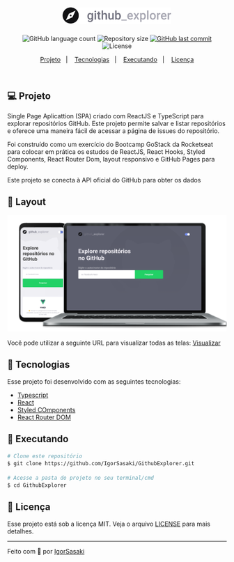 <h1 align="center">
    <img alt="GitExplorer" title="#gitExplorer" src=".github/logo.svg" width="250px" />
</h1>
<p align="center">
  <img alt="GitHub language count" src="https://img.shields.io/github/languages/count/IgorSasaki/GithubExplorer">

  <img alt="Repository size" src="https://img.shields.io/github/repo-size/IgorSasaki/GithubExplorer">
  
  <a href="https://github.com/IgorSasaki/GithubExplorer/commits/master">
    <img alt="GitHub last commit" src="https://img.shields.io/github/last-commit/IgorSasaki/GithubExplorer">
  </a>

  <img alt="License" src="https://img.shields.io/badge/license-MIT-brightgreen">
</p>

<p align="center">
  <a href="#-projeto">Projeto</a>&nbsp;&nbsp;&nbsp;|&nbsp;&nbsp;&nbsp;
  <a href="#rocket-tecnologias">Tecnologias</a>&nbsp;&nbsp;&nbsp;|&nbsp;&nbsp;&nbsp;
  <a href="#rocket-executando">Executando</a>&nbsp;&nbsp;&nbsp;|&nbsp;&nbsp;&nbsp;
  <a href="#memo-licença">Licença</a>
</p>
<br>

## 💻 Projeto

Single Page Aplicattion (SPA) criado com ReactJS e TypeScript para explorar repositórios GitHub. Este projeto permite salvar e listar repositórios e oferece uma maneira fácil de acessar a página de issues do repositório.

Foi construído como um exercício do Bootcamp GoStack da Rocketseat para colocar em prática os estudos de ReactJS, React Hooks, Styled Components, React Router Dom, layout responsivo e GitHub Pages para deploy.

Este projeto se conecta à API oficial do GitHub para obter os dados

## 🎨 Layout

<p align="center">
    <img alt="gitExplorer" title="#gitExplorer" src=".github/gitExplorer.svg" width="720px" />
</p>

Você pode utilizar a seguinte URL para visualizar todas as telas: [Visualizar](https://www.figma.com/file/HOCmxfrElzLpI75LdzFLia/Github-Explorer?node-id=1%3A373)

## :rocket: Tecnologias

Esse projeto foi desenvolvido com as seguintes tecnologias:

- [Typescript](https://www.typescriptlang.org/)
- [React](https://reactjs.org/) 
- [Styled COmponents](https://styled-components.com/)
- [React Router DOM](https://reactrouter.com/web/guides/quick-start)

## :notebook: Executando

```bash
# Clone este repositório
$ git clone https://github.com/IgorSasaki/GithubExplorer.git

# Acesse a pasta do projeto no seu terminal/cmd
$ cd GithubExplorer
```

## :memo: Licença

Esse projeto está sob a licença MIT. Veja o arquivo [LICENSE](LICENSE.md) para mais detalhes.

---

Feito com 🧡 por [IgorSasaki](https://www.linkedin.com/in/igor-sasaki/)